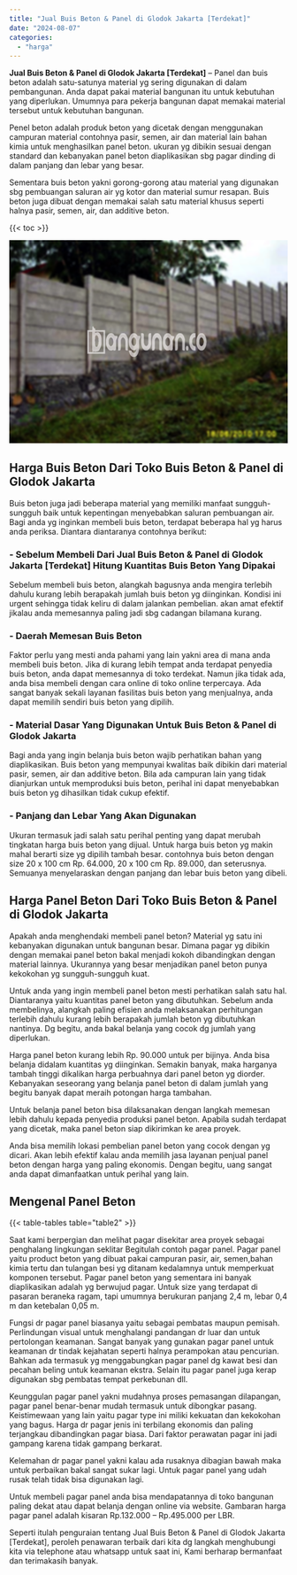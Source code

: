 ```yaml
---
title: "Jual Buis Beton & Panel di Glodok Jakarta [Terdekat]"
date: "2024-08-07"
categories: 
  - "harga"
---
```


**Jual Buis Beton & Panel di Glodok Jakarta \[Terdekat\]** – Panel dan buis beton adalah satu-satunya material yg sering digunakan di dalam pembangunan. Anda dapat pakai material bangunan itu untuk kebutuhan yang diperlukan. Umumnya para pekerja bangunan dapat memakai material tersebut untuk kebutuhan bangunan.

Penel beton adalah produk beton yang dicetak dengan menggunakan campuran material contohnya pasir, semen, air dan material lain bahan kimia untuk menghasilkan panel beton. ukuran yg dibikin sesuai dengan standard dan kebanyakan panel beton diaplikasikan sbg pagar dinding di dalam panjang dan lebar yang besar.

Sementara buis beton yakni gorong-gorong atau material yang digunakan sbg pembuangan saluran air yg kotor dan material sumur resapan. Buis beton juga dibuat dengan memakai salah satu material khusus seperti halnya pasir, semen, air, dan additive beton.

{{< toc >}}

![Jual Buis Beton & Panel di Glodok Jakarta [Terdekat]](/images/jual-panel-buis-beton-murah-49.png)

## Harga Buis Beton Dari Toko Buis Beton & Panel di Glodok Jakarta

Buis beton juga jadi beberapa material yang memiliki manfaat sungguh-sungguh baik untuk kepentingan menyebabkan saluran pembuangan air. Bagi anda yg inginkan membeli buis beton, terdapat beberapa hal yg harus anda periksa. Diantara diantaranya contohnya berikut:

### \- Sebelum Membeli Dari Jual Buis Beton & Panel di Glodok Jakarta \[Terdekat\] Hitung Kuantitas Buis Beton Yang Dipakai

Sebelum membeli buis beton, alangkah bagusnya anda mengira terlebih dahulu kurang lebih berapakah jumlah buis beton yg diinginkan. Kondisi ini urgent sehingga tidak keliru di dalam jalankan pembelian. akan amat efektif jikalau anda memesannya paling jadi sbg cadangan bilamana kurang.

### \- Daerah Memesan Buis Beton

Faktor perlu yang mesti anda pahami yang lain yakni area di mana anda membeli buis beton. Jika di kurang lebih tempat anda terdapat penyedia buis beton, anda dapat memesannya di toko terdekat. Namun jika tidak ada, anda bisa membeli dengan cara online di toko online terpercaya. Ada sangat banyak sekali layanan fasilitas buis beton yang menjualnya, anda dapat memilih sendiri buis beton yang dipilih.

### \- Material Dasar Yang Digunakan Untuk Buis Beton & Panel di Glodok Jakarta

Bagi anda yang ingin belanja buis beton wajib perhatikan bahan yang diaplikasikan. Buis beton yang mempunyai kwalitas baik dibikin dari material pasir, semen, air dan additive beton. Bila ada campuran lain yang tidak dianjurkan untuk memproduksi buis beton, perihal ini dapat menyebabkan buis beton yg dihasilkan tidak cukup efektif.

### \- Panjang dan Lebar Yang Akan Digunakan

Ukuran termasuk jadi salah satu perihal penting yang dapat merubah tingkatan harga buis beton yang dijual. Untuk harga buis beton yg makin mahal berarti size yg dipilih tambah besar. contohnya buis beton dengan size 20 x 100 cm Rp. 64.000, 20 x 100 cm Rp. 89.000, dan seterusnya. Semuanya menyelaraskan dengan panjang dan lebar buis beton yang dibeli.

## Harga Panel Beton Dari Toko Buis Beton & Panel di Glodok Jakarta

Apakah anda menghendaki membeli panel beton? Material yg satu ini kebanyakan digunakan untuk bangunan besar. Dimana pagar yg dibikin dengan memakai panel beton bakal menjadi kokoh dibandingkan dengan material lainnya. Ukurannya yang besar menjadikan panel beton punya kekokohan yg sungguh-sungguh kuat.

Untuk anda yang ingin membeli panel beton mesti perhatikan salah satu hal. Diantaranya yaitu kuantitas panel beton yang dibutuhkan. Sebelum anda membelinya, alangkah paling efisien anda melaksanakan perhitungan terlebih dahulu kurang lebih berapakah jumlah beton yg dibutuhkan nantinya. Dg begitu, anda bakal belanja yang cocok dg jumlah yang diperlukan.

Harga panel beton kurang lebih Rp. 90.000 untuk per bijinya. Anda bisa belanja didalam kuantitas yg diinginkan. Semakin banyak, maka harganya tambah tinggi dikalikan harga perbuahnya dari panel beton yg diorder. Kebanyakan seseorang yang belanja panel beton di dalam jumlah yang begitu banyak dapat meraih potongan harga tambahan.

Untuk belanja panel beton bisa dilaksanakan dengan langkah memesan lebih dahulu kepada penyedia produksi panel beton. Apabila sudah terdapat yang dicetak, maka panel beton siap dikirimkan ke area proyek.

Anda bisa memilih lokasi pembelian panel beton yang cocok dengan yg dicari. Akan lebih efektif kalau anda memilih jasa layanan penjual panel beton dengan harga yang paling ekonomis. Dengan begitu, uang sangat anda dapat dimanfaatkan untuk perihal yang lain.

## Mengenal Panel Beton

{{< table-tables table="table2" >}}

Saat kami berpergian dan melihat pagar disekitar area proyek sebagai penghalang lingkungan seklitar Begitulah contoh pagar panel. Pagar panel yaitu product beton yang dibuat pakai campuran pasir, air, semen,bahan kimia tertu dan tulangan besi yg ditanam kedalamnya untuk memperkuat komponen tersebut. Pagar panel beton yang sementara ini banyak diaplikasikan adalah yg berwujud pagar. Untuk size yang terdapat di pasaran beraneka ragam, tapi umumnya berukuran panjang 2,4 m, lebar 0,4 m dan ketebalan 0,05 m.

Fungsi dr pagar panel biasanya yaitu sebagai pembatas maupun pemisah. Perlindungan visual untuk menghalangi pandangan dr luar dan untuk pertolongan keamanan. Sangat banyak yang gunakan pagar panel untuk keamanan dr tindak kejahatan seperti halnya perampokan atau pencurian. Bahkan ada termasuk yg menggabungkan pagar panel dg kawat besi dan pecahan beling untuk keamanan ekstra. Selain itu pagar panel juga kerap digunakan sbg pembatas tempat perkebunan dll.

Keunggulan pagar panel yakni mudahnya proses pemasangan dilapangan, pagar panel benar-benar mudah termasuk untuk dibongkar pasang. Keistimewaan yang lain yaitu pagar type ini miliki kekuatan dan kekokohan yang bagus. Harga dr pagar jenis ini terbilang ekonomis dan paling terjangkau dibandingkan pagar biasa. Dari faktor perawatan pagar ini jadi gampang karena tidak gampang berkarat.

Kelemahan dr pagar panel yakni kalau ada rusaknya dibagian bawah maka untuk perbaikan bakal sangat sukar lagi. Untuk pagar panel yang udah rusak telah tidak bisa digunakan lagi.

Untuk membeli pagar panel anda bisa mendapatannya di toko bangunan paling dekat atau dapat belanja dengan online via website. Gambaran harga pagar panel adalah kisaran Rp.132.000 – Rp.495.000 per LBR.

Seperti itulah penguraian tentang Jual Buis Beton & Panel di Glodok Jakarta \[Terdekat\], peroleh penawaran terbaik dari kita dg langkah menghubungi kita via telephone atau whatsapp untuk saat ini, Kami berharap bermanfaat dan terimakasih banyak.

